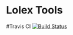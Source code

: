 # Lolex Tools
#Travis CI
 [![Build Status](https://travis-ci.org/Monkeyboy2805/Lolex-Tools.svg?branch=Internal-Beta)](https://travis-ci.org/Monkeyboy2805/Lolex-Tools)


